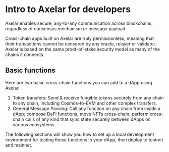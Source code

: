 # Intro to Axelar for developers

Axelar enables secure, any-to-any communication across blockchains, regardless of consensus mechanism or message payload.

Cross-chain apps built on Axelar are truly permissionless, meaning that their transactions cannot be censored by any oracle, relayer or validator. Axelar is based on the same proof-of-stake security model as many of the chains it connects.

## Basic functions

Here are two basic cross-chain functions you can add to a dApp using Axelar.

1. Token transfers: Send & receive fungible tokens securely from any chain to any chain, including Cosmos-to-EVM and other complex transfers.
2. General Message Passing: Call any function on any chain from inside a dApp; compose DeFi functions; move NFTs cross-chain; perform cross-chain calls of any kind that sync state securely between dApps on various ecosystems.

The following sections will show you how to set up a local development environment for testing these functions in your dApp, then deploy to testnet and mainnet.
